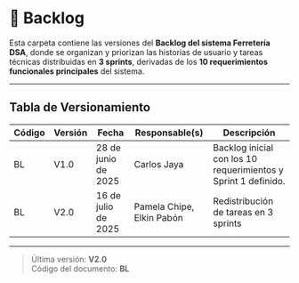 # 📝 Backlog

Esta carpeta contiene las versiones del **Backlog del sistema Ferretería DSA**, donde se organizan y priorizan las historias de usuario y tareas técnicas distribuidas en **3 sprints**, derivadas de los **10 requerimientos funcionales principales** del sistema.

---

## Tabla de Versionamiento

| Código | Versión | Fecha             | Responsable(s)              | Descripción                                                  |
|--------|---------|-------------------|-------------------------------|--------------------------------------------------------------|
| BL     | V1.0    | 28 de junio de 2025 | Carlos Jaya                   | Backlog inicial con los 10 requerimientos y Sprint 1 definido. |
| BL     | V2.0    | 16 de julio de 2025 | Pamela Chipe, Elkin Pabón     | Redistribución de tareas en 3 sprints |

---

> Última versión: **V2.0**  
> Código del documento: **BL**

